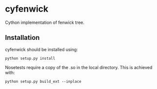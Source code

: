 cyfenwick
=========

Cython implementation of fenwick tree.


Installation
------------

cyfenwick should be installed using:

    python setup.py install

Nosetests require a copy of the .so in the local directory. This is achieved with:

    python setup.py build_ext --inplace
